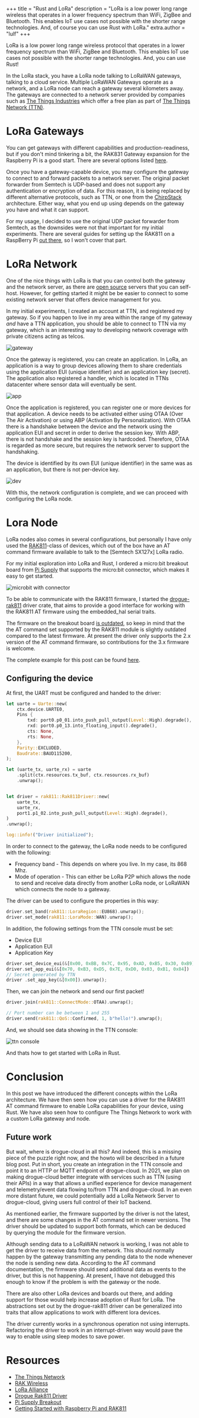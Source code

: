 +++
title = "Rust and LoRa"
description = "LoRa is a low power long range wireless that operates in a lower frequency spectrum than WiFi, ZigBee and Bluetooth. This enables IoT use cases not possible with the shorter range technologies. And, of course you can use Rust with LoRa."
extra.author = "lulf"
+++

LoRa is a low power long range wireless protocol that operates in a lower frequency spectrum than WiFi, ZigBee and Bluetooth. This enables IoT use cases not possible with the shorter range technologies. And, you can use Rust!

<!-- more -->

In the LoRa stack, you have a LoRa node talking to LoRaWAN gateways, talking to a cloud service. Multiple LoRaWAN Gateways operate as a network, and a LoRa node can reach a gateway several kilometers away. The gateways are connected to a network server provided by companies such as [The Things Industries](https://thethingsindustries.com/) which offer a free plan as part of [The Things Network (TTN)](https://www.thethingsnetwork.org).

# LoRa Gateways

You can get gateways with different capabilities and production-readiness, but if you don't mind tinkering a bit, the RAK831 Gateway expansion for the Raspberry Pi is a good start. There are several options listed [here](https://www.thethingsnetwork.org/docs/gateways/). 

Once you have a gateway-capable device, you may configure the gateway to connect to and forward packets to a network server. The original packet forwarder from Semtech is UDP-based and does not support any authentication or encryption of data. For this reason, it is being replaced by different alternative protocols, such as TTN, or one from the [ChirpStack](https://www.chirpstack.io/) architecture. Either way, what you end up using depends on the gateway you have and what it can support. 

For my usage, I decided to use the original UDP packet forwarder from Semtech, as the downsides were not that important for my initial experiments. There are several guides for setting up the RAK811 on a RaspBerry Pi [out there](https://www.hackster.io/naresh-krish/getting-started-with-the-rak811-lora-node-67f157), so I won't cover that part.

# LoRa Network

One of the nice things with LoRa is that you can control both the gateway and the network server, as there are [open source](https://www.chirpstack.io/) servers that you can self-host. However, for getting started it might be be easier to connect to some existing network server that offers device management for you.

In my initial experiments, I created an account at TTN, and registered my gateway. So if you happen to live in my area within the range of my gateway _and_ have a TTN application, you should be able to connect to TTN via my gateway, which is an interesting way to developing network coverage with private citizens acting as telcos.

![gateway](ttn_gateway.png)

Once the gateway is registered, you can create an application. In LoRa, an application is a way to group devices allowing them to share credentials using the application EUI (unique identifier) and an application key (secret). The application also registered a handler, which is located in TTNs datacenter where sensor data will eventually be sent.

![app](ttn_app.png)

Once the application is registered, you can register one or more devices for that application. A device needs to be activated either using OTAA (Over The Air Activation) or using ABP (Activation By Personalization). With OTAA there is a handshake between the device and the network using the application EUI and secret in order to derive the session key. With ABP, there is not handshake and the session key is hardcoded. Therefore, OTAA is regarded as more secure, but requires the network server to support the handshaking.

The device is identified by its own EUI (unique identifier) in the same was as an application, but there is not per-device key.

![dev](ttn_device.png)

With this, the network configuration is complete, and we can proceed with configuring the LoRa node.

# Lora Node

LoRa nodes also comes in several configurations, but personally I have only used the [RAK811](https://store.rakwireless.com/products/rak811-lpwan-module)-class of devices, which out of the box have an AT command firmware available to talk to the [Semtech SX127x] LoRa radio.

For my initial exploration into LoRa and Rust, I ordered a micro:bit breakout board from [Pi Supply](https://uk.pi-supply.com/products/iot-micro-bit-lora-node) that supports the micro:bit connector, which makes it easy to get started.

![microbit with connector](microbit_breakout.png)

To be able to communicate with the RAK811 firmware, I started the [drogue-rak811](https://github.com/drogue-iot/drogue-rak811/) driver crate, that aims to provide a good interface for working with the RAK811 AT firmware using the embedded_hal serial traits.

The firmware on the breakout board [is outdated](https://github.com/PiSupply/IoTLoRaRange/issues/14), so keep in mind that the the AT command set supported by the RAK811 module is slightly outdated compared to the latest firmware. At present the driver only supports the 2.x version of the AT command firmware, so contributions for the 3.x firmware is welcome.

The complete example for this post can be found [here](https://github.com/drogue-iot/drogue-rak811/tree/main/examples/microbit-rak811).

## Configuring the device

At first, the UART must be configured and handed to the driver:

```rust
let uarte = Uarte::new(
    ctx.device.UARTE0,
    Pins {
        txd: port0.p0_01.into_push_pull_output(Level::High).degrade(),
        rxd: port0.p0_13.into_floating_input().degrade(),
        cts: None,
        rts: None,
    },
    Parity::EXCLUDED,
    Baudrate::BAUD115200,
);

let (uarte_tx, uarte_rx) = uarte
    .split(ctx.resources.tx_buf, ctx.resources.rx_buf)
    .unwrap();


let driver = rak811::Rak811Driver::new(
    uarte_tx,
    uarte_rx,
    port1.p1_02.into_push_pull_output(Level::High).degrade(),
)
.unwrap();

log::info!("Driver initialized");
```

In order to connect to the gateway, the LoRa node needs to be configured with the following:

* Frequency band - This depends on where you live. In my case, its 868 Mhz.
* Mode of operation - This can either be LoRa P2P which allows the node to send and receive data directly from another LoRa node, or LoRaWAN which connects the node to a gateway.

The driver can be used to configure the properties in this way:

```rust
driver.set_band(rak811::LoraRegion::EU868).unwrap();
driver.set_mode(rak811::LoraMode::WAN).unwrap();
```

In addition, the following settings from the TTN console must be set:

* Device EUI 
* Application EUI
* Application Key

```rust
driver.set_device_eui(&[0x00, 0xBB, 0x7C, 0x95, 0xAD, 0xB5, 0x30, 0xB9]).unwrap();
driver.set_app_eui(&[0x70, 0xB3, 0xD5, 0x7E, 0xD0, 0x03, 0xB1, 0x84])
// Secret generated by TTN
driver .set_app_key(&[0x00]).unwrap();
```

Then, we can join the network and send our first packet!

```rust
driver.join(rak811::ConnectMode::OTAA).unwrap();

// Port number can be between 1 and 255
driver.send(rak811::QoS::Confirmed, 1, b"hello!").unwrap();
```

And, we should see data showing in the TTN console:

![ttn console](ttn_device_data.png)

And thats how to get started with LoRa in Rust.

# Conclusion

In this post we have introduced the different concepts within the LoRa architecture. We have then seen how you can use a driver for the RAK811 AT command firmware to enable LoRa capabilities for your device, using Rust. We have also seen how to configure The Things Network to work with a custom LoRa gateway and node.

## Future work

But wait, where is drogue-cloud in all this? And indeed, this is a missing piece of the puzzle right now, and the howto will be described in a future blog post. Put in short, you create an integration in the TTN console and point it to an HTTP or MQTT endpoint of drogue-cloud. In 2021, we plan on making drogue-cloud better integrate with services such as TTN (using their APIs) in a way that allows a unified experience for device management and telemetry/event data flowing to/from TTN and drogue-cloud. In an even more distant future, we could potentially add a LoRa Network Server to drogue-cloud, giving users full control of their IoT backend.

As mentioned earlier, the firmware supported by the driver is not the latest, and there are some changes in the AT command set in newer versions. The driver should be updated to support both formats, which can be deduced by querying the module for the firmware version.

Although sending data to a LoRaWAN network is working, I was not able to get the driver to receive data from the network. This should normally happen by the gateway transmitting any pending data to the node whenever the node is sending new data. According to the AT command documentation, the firmware should send additional data as events to the driver, but this is not happening. At present, I have not debugged this enough to know if the problem is with the gateway or the node.

There are also other LoRa devices and boards out there, and adding support for those would help increase adoption of Rust for LoRa. The abstractions set out by the drogue-rak811 driver can be generalized into traits that allow applications to work with different lora devices.

The driver currently works in a synchronous operation not using interrupts. Refactoring the driver to work in an interrupt-driven way would pave the way to enable using sleep modes to save power.


# Resources

* [The Things Network](https://www.thethingsnetwork.org/)
* [RAK Wireless](https://www.rakwireless.com/en-us)
* [LoRa Alliance](https://lora-alliance.org/)
* [Drogue Rak811 Driver](https://crates.io/crates/drogue-rak811)
* [Pi Supply Breakout](https://uk.pi-supply.com/products/iot-micro-bit-lora-node)
* [Getting Started with Raspberry Pi and RAK811](https://www.hackster.io/naresh-krish/getting-started-with-the-rak811-lora-node-67f157)
